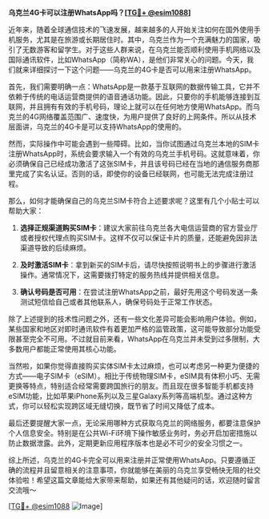 **乌克兰4G卡可以注册WhatsApp吗？[[TG💪+ @esim1088](https://t.me/s/esim1088)]**

近年来，随着全球通信技术的飞速发展，越来越多的人开始关注如何在国外使用手机服务，尤其是在旅游或长期居住时。其中，乌克兰作为一个充满魅力的国家，吸引了无数游客和留学生。对于这些人群来说，在乌克兰能否顺利使用手机网络以及国际通讯软件，比如WhatsApp（简称WA），是他们非常关心的问题。今天，我们就来详细探讨一下这个问题——乌克兰的4G卡是否可以用来注册WhatsApp。

首先，我们需要明确一点：WhatsApp是一款基于互联网的数据传输工具，它并不依赖于传统的电话运营商提供的语音通话功能。因此，只要你的手机能够连接到互联网，并且拥有有效的手机号码，理论上就可以在任何地方使用WhatsApp。而乌克兰的4G网络覆盖范围广、速度快，为用户提供了良好的上网条件。所以从技术层面讲，乌克兰的4G卡是可以支持WhatsApp的使用的。

然而，实际操作中可能会遇到一些障碍。比如，当你试图通过乌克兰本地的SIM卡注册WhatsApp时，系统会要求输入一个有效的乌克兰手机号码。这就意味着，你必须确保自己已经成功激活了这张SIM卡，并且该号码已经在当地的通信服务商那里完成了实名认证。否则的话，即使你的设备已经联网，也可能无法完成注册过程。

那么，如何才能确保自己的乌克兰SIM卡符合上述要求呢？这里有几个小贴士可以帮助大家：

1. **选择正规渠道购买SIM卡**：建议大家前往乌克兰各大电信运营商的官方营业厅或者授权代理点购买SIM卡。这样不仅可以保证卡片的质量，还能避免因非法渠道导致的后续麻烦。
   
2. **及时激活SIM卡**：拿到新买的SIM卡后，请尽快按照说明书上的步骤进行激活操作。通常情况下，这需要拨打特定的服务热线并提供相关信息。
   
3. **确认号码是否可用**：在尝试注册WhatsApp之前，最好先用这个号码发送一条测试短信给自己或者其他联系人，确保号码处于正常工作状态。

除了上述提到的技术性问题之外，还有一些文化差异可能会影响用户体验。例如，某些国家和地区对即时通讯软件有着更加严格的监管政策，这可能导致部分功能受限甚至完全不可用。不过就目前来看，WhatsApp在乌克兰并未受到过多限制，大多数用户都能正常使用其核心功能。

当然啦，如果你觉得直接购买实体SIM卡太过麻烦，也可以考虑另一种更为便捷的方式——电子SIM卡（eSIM）。相比于传统物理SIM卡，eSIM具有体积小巧、无需更换等特点，特别适合经常需要跨国旅行的朋友。而且现在很多智能手机都支持eSIM功能，比如苹果iPhone系列以及三星Galaxy系列等高端机型。通过这种方式，你可以轻松实现跨区域无缝切换，既节省了时间又降低了成本。

最后还要提醒大家一点，无论采用哪种方式获取乌克兰的网络服务，都要注意保护个人信息安全。特别是在公共Wi-Fi环境下操作敏感业务时，务必开启加密措施以防止数据泄露。此外，定期更新应用程序版本也是必不可少的安全习惯之一。

综上所述，乌克兰的4G卡完全可以用来注册并正常使用WhatsApp。只要遵循正确的流程并且留意相关的注意事项，你就能够在美丽的乌克兰享受畅快无阻的社交体验啦！希望这篇文章能给大家带来帮助，如果还有其他疑问的话，欢迎随时留言交流哦～

[[TG💪+ @esim1088](https://t.me/s/esim1088) ![Image](https://i.postimg.cc/4NQfJmqS/Snipaste-2025-05-13-00-14-12.png)]